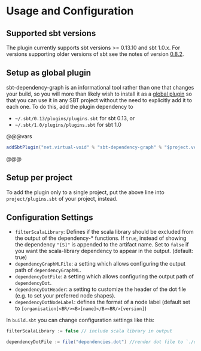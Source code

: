# Usage and Configuration

## Supported sbt versions

The plugin currently supports sbt versions >= 0.13.10 and sbt 1.0.x. For versions supporting older versions of sbt see
the notes of version [0.8.2].

## Setup as global plugin

sbt-dependency-graph is an informational tool rather than one that changes your build, so you will more than likely wish to
install it as a [global plugin] so that you can use it in any SBT project without the need to explicitly add it to each one. To do
this, add the plugin dependency to 

 * `~/.sbt/0.13/plugins/plugins.sbt` for sbt 0.13, or
 * `~/.sbt/1.0/plugins/plugins.sbt` for sbt 1.0

@@@vars
```scala
addSbtPlugin("net.virtual-void" % "sbt-dependency-graph" % "$project.version$")
```
@@@

## Setup per project

To add the plugin only to a single project, put the above line into `project/plugins.sbt` of your project, instead.

## Configuration Settings

 * `filterScalaLibrary`: Defines if the scala library should be excluded from the output of the dependency-* functions.
   If `true`, instead of showing the dependency `"[S]"` is appended to the artifact name. Set to `false` if
   you want the scala-library dependency to appear in the output. (default: true)
 * `dependencyGraphMLFile`: a setting which allows configuring the output path of `dependencyGraphML`.
 * `dependencyDotFile`: a setting which allows configuring the output path of `dependencyDot`.
 * `dependencyDotHeader`: a setting to customize the header of the dot file (e.g. to set your preferred node shapes).
 * `dependencyDotNodeLabel`: defines the format of a node label
   (default set to `[organisation]<BR/><B>[name]</B><BR/>[version]`)

In `build.sbt` you can change configuration settings like this:

```scala
filterScalaLibrary := false // include scala library in output

dependencyDotFile := file("dependencies.dot") //render dot file to `./dependencies.dot`
```

[global plugin]: https://www.scala-sbt.org/1.x/docs/Using-Plugins.html#Global+plugins
[0.8.2]: https://github.com/jrudolph/sbt-dependency-graph/tree/v0.8.2#compatibility-notes